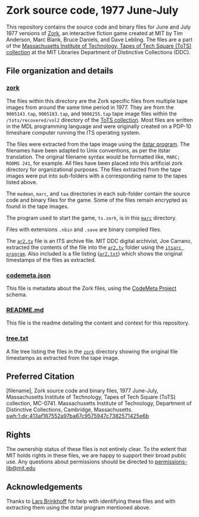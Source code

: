 # Zork source code, 1977 June-July
This repository contains the source code and binary files for June and July 1977 versions of [Zork](https://en.wikipedia.org/wiki/Zork), an interactive fiction game created at MIT by Tim Anderson, Marc Blank, Bruce Daniels, and Dave Lebling. The files are a part of the [Massachusetts Institute of Technology, Tapes of Tech Square (ToTS) collection](https://archivesspace.mit.edu/repositories/2/resources/1265) at the MIT Libraries Department of Distinctive Collections (DDC).
## File organization and details
### [zork](../main/zork)
The files within this directory are the Zork specific files from multiple tape images from around the same time period in 1977. They are from the ```9005143.tap```, ```9005183.tap```, and ```9006255.tap``` tape image files within the ```/tots/recovered/vol2``` directory of the [ToTS collection](https://archivesspace.mit.edu/repositories/2/resources/1265). Most files are written in the MDL programming language and were originally created on a PDP-10 timeshare computer running the ITS operating system.

The files were extracted from the tape image using the [itstar program](https://github.com/PDP-10/itstar). The filenames have been adapted to Unix conventions, as per the itstar translation. The original filename syntax would be formatted like, ```MARC; ROOMS 241```, for example. All files have been placed into this artificial zork directory for organizational purposes. The files extracted from the tape images were put into sub-folders with a corresponding name to the tapes listed above.

The ```madman```, ```marc```, and ```taa``` directories in each sub-folder contain the source code and binary files for the game. Some of the files remain encrypted as found in the tape images.

The program used to start the game, ```ts.zork```, is in this [```marc```](../main/zork/9005143/marc) directory.

Files with extensions ```.nbin``` and ```.save``` are binary compiled files.

The [```ar2.tv```](../main/zork/9005143/taa/ar2.tv) file is an ITS archive file. MIT DDC digital archivist, Joe Carrano, extracted the contents of the file into the [```ar2.tv```](../main/zork/9005143/ar2.tv) folder using the [```itsarc program```](https://github.com/larsbrinkhoff/pdp10-its-disassembler/blob/master/itsarc.c). Also included is a file listing ([```ar2.txt```](../main/zork/9005143/ar2.txt)) which shows the original timestamps of the files as extracted.

### [codemeta.json](../main/codemeta.json)
This file is metadata about the Zork files, using the [CodeMeta Project](https://codemeta.github.io/) schema.
### [README.md](../main/README.md)
This file is the readme detailing the content and context for this repository.
### [tree.txt](../main/tree.txt)
A file tree listing the files in the [```zork```](../main/zork) directory showing the original file timestamps as extracted from the tape image.

## Preferred Citation
[filename], Zork source code and binary files, 1977 June-July, Massachusetts Institute of Technology, Tapes of Tech Square (ToTS) collection, MC-0741. Massachusetts Institute of Technology, Department of Distinctive Collections, Cambridge, Massachusetts. [swh:1:dir:413af167552a97ba67c9575947c7382571425e6b](https://archive.softwareheritage.org/swh:1:dir:413af167552a97ba67c9575947c7382571425e6b/)
## Rights
The ownership status of these files is not entirely clear. To the extent that MIT holds rights in these files, we are happy to support their broad public use.  Any questions about permissions should be directed to [permissions-lib@mit.edu](mailto:permissions-lib@mit.edu)
## Acknowledgements
Thanks to [Lars Brinkhoff](https://github.com/larsbrinkhoff) for help with identifying these files and with extracting them using the itstar program mentioned above.
